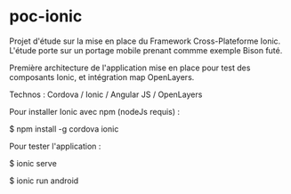 # poc-ionic

Projet d'étude sur la mise en place du Framework Cross-Plateforme Ionic.
L'étude porte sur un portage mobile prenant commme exemple Bison futé.

Première architecture de l'application mise en place pour test des composants Ionic, et intégration map OpenLayers.

Technos : Cordova / Ionic / Angular JS / OpenLayers

Pour installer Ionic avec npm (nodeJs requis) : 

$ npm install -g cordova ionic

Pour tester l'application : 

$ ionic serve

$ ionic run android

